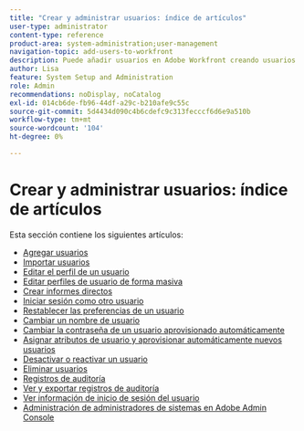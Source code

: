```yaml
---
title: "Crear y administrar usuarios: índice de artículos"
user-type: administrator
content-type: reference
product-area: system-administration;user-management
navigation-topic: add-users-to-workfront
description: Puede añadir usuarios en Adobe Workfront creando usuarios individuales desde cero o copiando los existentes.
author: Lisa
feature: System Setup and Administration
role: Admin
recommendations: noDisplay, noCatalog
exl-id: 014cb6de-fb96-44df-a29c-b210afe9c55c
source-git-commit: 5d4434d090c4b6cdefc9c313fecccf6d6e9a510b
workflow-type: tm+mt
source-wordcount: '104'
ht-degree: 0%

---
```


# Crear y administrar usuarios: índice de artículos

<!-- Audited: 2/2024 -->

Esta sección contiene los siguientes artículos:

* [Agregar usuarios](../../../administration-and-setup/add-users/create-and-manage-users/add-users.md)
* [Importar usuarios](../../../administration-and-setup/add-users/create-and-manage-users/import-users.md)
* [Editar el perfil de un usuario](../../../administration-and-setup/add-users/create-and-manage-users/edit-a-users-profile.md)
* [Editar perfiles de usuario de forma masiva](../../../administration-and-setup/add-users/create-and-manage-users/edit-user-profiles-in-bulk.md)
* [Crear informes directos](../../../administration-and-setup/add-users/create-and-manage-users/create-direct-reports.md)
* [Iniciar sesión como otro usuario](../../../administration-and-setup/add-users/create-and-manage-users/log-in-as-another-user.md)
* [Restablecer las preferencias de un usuario](../../../administration-and-setup/add-users/create-and-manage-users/reset-a-users-preferences.md)
* [Cambiar un nombre de usuario](../../../administration-and-setup/add-users/create-and-manage-users/change-a-username.md)
* [Cambiar la contraseña de un usuario aprovisionado automáticamente](../../../administration-and-setup/add-users/create-and-manage-users/change-pw-auto-provisioned-user.md)
* [Asignar atributos de usuario y aprovisionar automáticamente nuevos usuarios](../../../administration-and-setup/add-users/create-and-manage-users/map-user-attributes.md)
* [Desactivar o reactivar un usuario](../../../administration-and-setup/add-users/create-and-manage-users/deactivate-a-user.md)
* [Eliminar usuarios](../../../administration-and-setup/add-users/create-and-manage-users/delete-a-user.md)
* [Registros de auditoría](../../../administration-and-setup/add-users/create-and-manage-users/audit-logs.md)
* [Ver y exportar registros de auditoría](../../../administration-and-setup/add-users/create-and-manage-users/view-and-export-audit-logs.md)
* [Ver información de inicio de sesión del usuario](../../../administration-and-setup/add-users/create-and-manage-users/view-user-login-info.md)
* [Administración de administradores de sistemas en Adobe Admin Console](../../../administration-and-setup/add-users/create-and-manage-users/admin-console.md)
